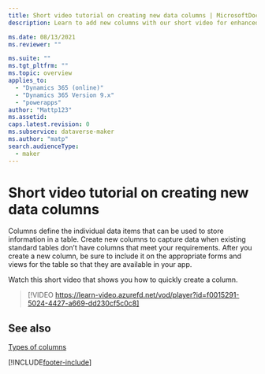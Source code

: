 ```yaml
---
title: Short video tutorial on creating new data columns | MicrosoftDocs
description: Learn to add new columns with our short video for enhanced data capture in your apps

ms.date: 08/13/2021
ms.reviewer: ""

ms.suite: ""
ms.tgt_pltfrm: ""
ms.topic: overview
applies_to: 
  - "Dynamics 365 (online)"
  - "Dynamics 365 Version 9.x"
  - "powerapps"
author: "Mattp123"
ms.assetid: 
caps.latest.revision: 0
ms.subservice: dataverse-maker
ms.author: "matp"
search.audienceType: 
  - maker
---
```

# Short video tutorial on creating new data columns

Columns define the individual data items that can be used to store information in a table. Create new columns to capture data when existing standard tables don’t have columns that meet your requirements. After you create a new column, be sure to include it on the appropriate forms and views for the table so that they are available in your app.

Watch this short video that shows you how to quickly create a column.
> [!VIDEO https://learn-video.azurefd.net/vod/player?id=f0015291-5024-4427-a669-dd230cf5c0c8]

## See also
[Types of columns](types-of-fields.md)

[!INCLUDE[footer-include](../../includes/footer-banner.md)]
